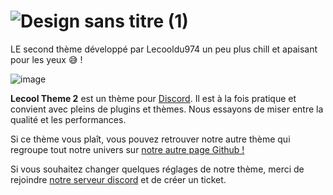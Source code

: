 # ![Design sans titre (1)](https://github.com/Lecooldu974/lecooldu974theme/assets/93920182/ae174286-11d2-45a6-862a-ef53c049906f)

LE second thème développé par Lecooldu974 un peu plus chill et apaisant pour les yeux 😅 !

![image](https://github.com/Lecooldu974/lecooldu974theme2/assets/93920182/bb518f9c-52eb-4b39-b7de-c6afce3e99d7)

**Lecool Theme 2** est un thème pour [Discord](https://discord.com). Il est à la fois pratique et convient avec pleins de plugins et thèmes. Nous essayons de miser entre la qualité et les performances.

Si ce thème vous plaît, vous pouvez retrouver notre autre thème qui regroupe tout notre univers sur [notre autre page Github !](https://github.com/Lecooldu974/lecooldu974theme)

Si vous souhaitez changer quelques réglages de notre thème, merci de rejoindre [notre serveur discord](https://discord.gg/invite/KpmseCatPG) et de créer un ticket.
